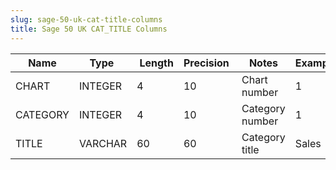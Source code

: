 ```yaml
---
slug: sage-50-uk-cat-title-columns
title: Sage 50 UK CAT_TITLE Columns
---
```

| Name | Type  |  Length | Precision  |  Notes  | Example |
| --- | --- | --- | --- | --- | --- |
| CHART | INTEGER | 4 | 10 | Chart number | 1 |
| CATEGORY | INTEGER | 4 | 10 | Category number | 1 |
| TITLE | VARCHAR | 60 | 60 | Category title | Sales |
